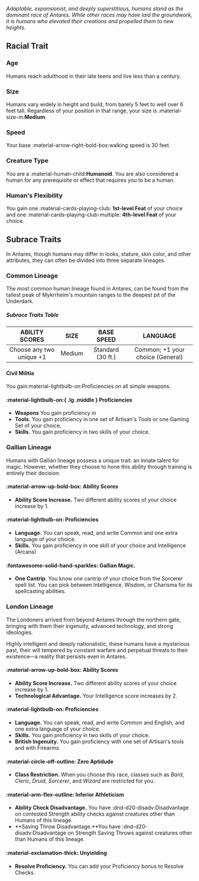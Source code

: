 *Adaptable, expansionist, and deeply superstitious, humans stand as the dominant race of Antares. While other races may have laid the groundwork, it is humans who elevated their creations and propelled them to new heights.*

## Racial Trait

### Age
Humans reach adulthood in their late teens and live less than a century.

### Size
Humans vary widely in height and build, from barely 5 feet to well over 6 feet tall. Regardless of your position in that range, your size is :material-size-m:**Medium**.

### Speed 
Your base :material-arrow-right-bold-box:walking speed is 30 feet.

### Creature Type
You are a :material-human-child:**Humanoid**. You are also considered a human for any prerequisite or effect that requires you to be a human.

### **Human's Flexibility**

You gain one :material-cards-playing-club: **1st-level Feat** of your choice and one :material-cards-playing-club-multiple: **4th-level Feat** of your choice. 

## Subrace Traits

In Antares, though humans may differ in looks, stature, skin color, and other attributes, they can often be divided into three separate lineages.

### Common Lineage

The most common human lineage found in Antares, can be found from the tallest peak of Mykrrheim's mountain ranges to the deepest pit of the Underdark.

##### Subrace Traits Table
| **ABILITY SCORES** | **SIZE** | **BASE SPEED** | **LANGUAGE** |
|:---:|:---:|:---:|:---:|
| Choose any two unique +1 | Medium | Standard (30 ft.) | Common; +1 your choice (General) |

#### Civil Militia
You gain:material-lightbulb-on:Proficiencies on all simple weapons.


#### :material-lightbulb-on:{ .lg .middle } Proficiencies

- **Weapons** You gain proficiency in 
- **Tools.** You gain proficiency in one set of Artisan's Tools or one Gaming Set of your choice.
- **Skills.** You gain proficiency in two skills of your choice.

### Gallian Lineage

Humans with Gallian lineage possess a unique trait: an innate talent for magic. However, whether they choose to hone this ability through training is entirely their decision.

#### :material-arrow-up-bold-box: Ability Scores

- **Ability Score Increase.** Two different ability scores of your choice increase by 1.

#### :material-lightbulb-on: Proficiencies

- **Language.** You can speak, read, and write Common and one extra language of your choice.
- **Skills.** You gain proficiency in one skill of your choice and Intelligence (Arcana)

#### :fontawesome-solid-hand-sparkles: **Gallian Magic.** 

- **One Cantrip**. You know one cantrip of your choice from the Sorcerer spell list. You can pick between Intelligence, Wisdom, or Charisma for its spellcasting abilities.

### London Lineage

The Londoners arrived from beyond Antares through the northern gate, bringing with them their ingenuity, advanced technology, and strong ideologies. 

Highly intelligent and deeply nationalistic, these humans have a mysterious past, their will tempered by constant warfare and perpetual threats to their existence—a reality that persists even in Antares.

#### :material-arrow-up-bold-box: Ability Scores

- **Ability Score Increase.** Two different ability scores of your choice increase by 1.
- **Technological Advantage.** Your Intelligence score increases by 2. 

#### :material-lightbulb-on: Proficiencies

- **Language.** You can speak, read, and write Common and English, and one extra language of your choice.
- **Skills.** You gain proficiency in two skills of your choice.
- **British Ingenuity.** You gain proficiency with one set of Artisan's tools and with Firearms.

#### :material-circle-off-outline: Zero Aptidude

- **Class Restriction.** When you choose this race, classes such as *Bard*, *Cleric*, *Druid*, *Sorcerer*, and *Wizard* are restricted for you.

#### :material-arm-flex-outline: Inferior Athleticism

- **Ability Check Disadvantage.** You have :dnd-d20-disadv:Disadvantage on contested Strength ability checks against creatures other than Humans of this lineage.
- **Saving Throw Disadvantage.**You have :dnd-d20-disadv:Disadvantage on Strength Saving Throws against creatures other than Humans of this lineage.

#### :material-exclamation-thick: Unyielding 

- **Resolve Proficiency.** You can add your Proficiency bonus to Resolve Checks.
